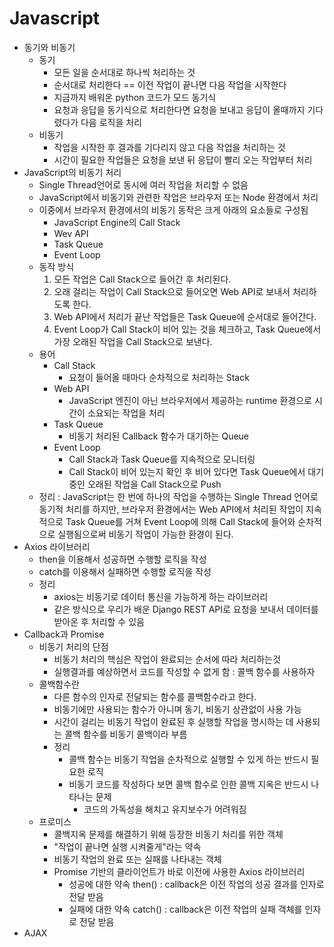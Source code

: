 # Javascript

- 동기와 비동기
  - 동기
    - 모든 일을 순서대로 하나씩 처리하는 것
    - 순서대로 처리한다 == 이전 작업이 끝나면 다음 작업을 시작한다
    - 지금까지 배워온 python 코드가 모드 동기식
    - 요청과 응답을 동기식으로 처리한다면 요청을 보내고 응답이 올때까지 기다렸다가 다음 로직을 처리
  - 비동기
    - 작업을 시작한 후 결과를 기다리지 않고 다음 작업을 처리하는 것
    - 시간이 필요한 작업들은 요청을 보낸 뒤 응답이 빨리 오는 작업부터 처리
- JavaScript의 비동기 처리
  - Single Thread언어로 동시에 여러 작업을 처리할 수 없음
  - JavaScript에서 비동기와 관련한 작업은 브라우저 또는 Node 환경에서 처리
  - 이중에서 브라우저 환경에서의 비동기 동작은 크게 아래의 요소들로 구성됨
    - JavaScript Engine의 Call Stack
    - Wev API
    - Task Queue
    - Event Loop
  - 동작 방식
    1. 모든 작업은 Call Stack으로 들어간 후 처리된다.
    2. 오래 걸리는 작업이 Call Stack으로 들어오면 Web API로 보내서 처리하도록 한다.
    3. Web API에서 처리가 끝난 작업들은 Task Queue에 순서대로 들어간다.
    4. Event Loop가 Call Stack이 비어 있는 것을 체크하고, Task Queue에서 가장 오래된 작업을 Call Stack으로 보낸다.
  - 용어
    - Call Stack
      - 요청이 들어올 때마다 순차적으로 처리하는 Stack
    - Web API
      - JavaScript 엔진이 아닌 브라우저에서 제공하는 runtime 환경으로 시간이 소요되는 작업을 처리
    - Task Queue
      - 비동기 처리된 Callback 함수가 대기하는 Queue
    - Event Loop
      - Call Stack과 Task Queue를 지속적으로 모니터링
      - Call Stack이 비어 있는지 확인 후 비어 있다면 Task Queue에서 대기 중인 오래된 작업을 Call Stack으로 Push
  - 정리 : JavaScript는 한 번에 하나의 작업을 수행하는 Single Thread 언어로 동기적 처리를 하지만, 브라우저 환경에서는 Web API에서 처리된 작업이 지속적으로 Task Queue를 거쳐 Event Loop에 의해 Call Stack에 들어와 순차적으로 실행됨으로써 비동기 작업이 가능한 환경이 된다.
- Axios 라이브러리
  - then을 이용해서 성공하면 수행할 로직을 작성
  - catch를 이용해서 실패하면 수행할 로직을 작성
  - 정리
    - axios는 비동기로 데이터 통신을 가능하게 하는 라이브러리
    - 같은 방식으로 우리가 배운 Django REST API로 요청을 보내서 데이터를 받아온 후 처리할 수 있음
- Callback과 Promise
  - 비동기 처리의 단점
    - 비동기 처리의 핵심은 작업이 완료되는 순서에 따라 처리하는것
    - 실행결과를 예상하면서 코드를 작성할 수 없게 함 : 콜백 함수를 사용하자
  - 콜백함수란
    - 다른 함수의 인자로 전달되는 함수를 콜백함수라고 한다.
    - 비동기에만 사용되는 함수가 아니며 동기, 비동기 상관없이 사용 가능
    - 시간이 걸리는 비동기 작업이 완료된 후 실행할 작업을 명시하는 데 사용되는 콜백 함수를 비동기 콜백이라 부름
    - 정리
      - 콜백 함수는 비동기 작업을 순차적으로 실행할 수 있게 하는 반드시 필요한 로직
      - 비동기 코드를 작성하다 보면 콜백 함수로 인한 콜백 지옥은 반드시 나타나는 문제
        - 코드의 가독성을 해치고 유지보수가 어려워짐
  - 프로미스
    - 콜백지옥 문제를 해결하기 위해 등장한 비동기 처리를 위한 객체
    - "작업이 끝나면 실행 시켜줄게"라는 약속
    - 비동기 작업의 완료 또는 실패를 나타내는 객체
    - Promise 기반의 클라이언트가 바로 이전에 사용한 Axios 라이브러리
      - 성공에 대한 약속 then() : callback은 이전 작업의 성공 결과를 인자로 전달 받음
      - 실패에 대한 약속 catch() : callback은 이전 작업의 실패 객체를 인자로 전달 받음
- AJAX